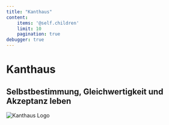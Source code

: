 ```yaml
---
title: "Kanthaus"
content:
    items: '@self.children'
    limit: 10
    pagination: true
debugger: true
---
```

# Kanthaus

## Selbstbestimmung, Gleichwertigkeit und Akzeptanz leben

![Kanthaus Logo](/pics/dougintheyard.jpg)
